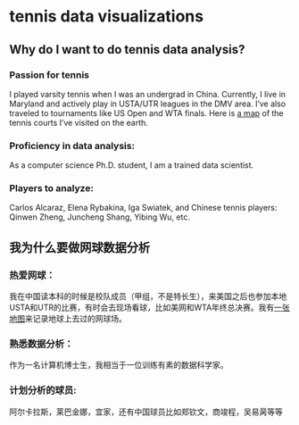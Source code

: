 # tennis data visualizations

## Why do I want to do tennis data analysis?
### Passion for tennis
I played varsity tennis when I was an undergrad in China. Currently, I live in Maryland and actively play in USTA/UTR leagues in the DMV area. I’ve also traveled to tournaments like US Open and WTA finals. Here is [a map](https://www.google.com/maps/d/viewer?mid=1GRiYfEKGLojztDRf_SbnKBUKRliBxOM&hl=en&usp=sharing) of the tennis courts I’ve visited on the earth.

### Proficiency in data analysis:
As a computer science Ph.D. student, I am a trained data scientist.

### Players to analyze:
Carlos Alcaraz, Elena Rybakina, Iga Swiatek, and Chinese tennis players: Qinwen Zheng, Juncheng Shang, Yibing Wu, etc. 


## 我为什么要做网球数据分析
### 热爱网球：
我在中国读本科的时候是校队成员（甲组，不是特长生），来美国之后也参加本地USTA和UTR的比赛，有时会去现场看球，比如美网和WTA年终总决赛。我有[一张地图](https://www.google.com/maps/d/viewer?mid=1GRiYfEKGLojztDRf_SbnKBUKRliBxOM&hl=en&usp=sharing)来记录地球上去过的网球场。

### 熟悉数据分析：
作为一名计算机博士生，我相当于一位训练有素的数据科学家。

### 计划分析的球员:
阿尔卡拉斯，莱巴金娜，宜家，还有中国球员比如郑钦文，商竣程，吴易昺等等
